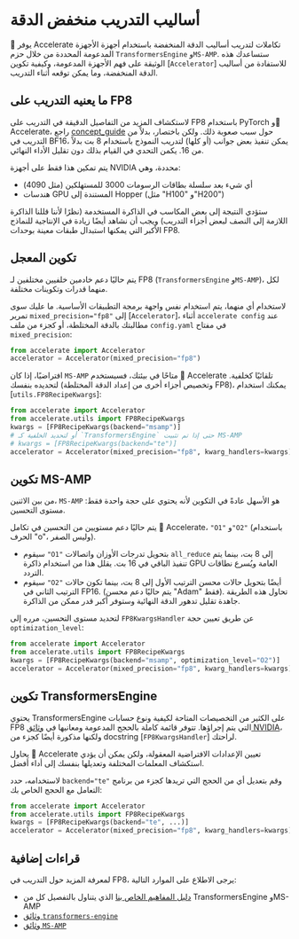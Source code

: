 # أساليب التدريب منخفض الدقة

🤗 يوفر Accelerate تكاملات لتدريب أساليب الدقة المنخفضة باستخدام أجهزة الأجهزة المدعومة المحددة من خلال حزم `TransformersEngine` و`MS-AMP`. ستساعدك هذه الوثيقة على فهم الأجهزة المدعومة، وكيفية تكوين [`Accelerator`] للاستفادة من أساليب الدقة المنخفضة، وما يمكن توقعه أثناء التدريب.

## ما يعنيه التدريب على FP8

لاستكشاف المزيد من التفاصيل الدقيقة في التدريب على FP8 باستخدام PyTorch و🤗 Accelerate، راجع [concept_guide](../concept_guides/low_precision_training.md) حول سبب صعوبة ذلك. ولكن باختصار، بدلاً من التدريب في BF16، يمكن تنفيذ بعض جوانب (أو كلها) لتدريب النموذج باستخدام 8 بت بدلاً من 16. يكمن التحدي في القيام بذلك دون تقليل الأداء النهائي.

يتم تمكين هذا فقط على أجهزة NVIDIA محددة، وهي:

- أي شيء بعد سلسلة بطاقات الرسومات 3000 للمستهلكين (مثل 4090)
- هندسات GPU المستندة إلى Hopper (مثل "H100" و"H200")

ستؤدي النتيجة إلى بعض المكاسب في الذاكرة المستخدمة (نظرًا لأننا قللنا الذاكرة اللازمة إلى النصف لبعض أجزاء التدريب) ويجب أن نشاهد أيضًا زيادة في الإنتاجية للنماذج الأكبر التي يمكنها استبدال طبقات معينة بوحدات FP8.

## تكوين المعجل

يتم حاليًا دعم خادمين خلفيين مختلفين لـ FP8 (`TransformersEngine` و`MS-AMP`)، لكل منهما قدرات وتكوينات مختلفة.

لاستخدام أي منهما، يتم استخدام نفس واجهة برمجة التطبيقات الأساسية. ما عليك سوى تمرير `mixed_precision="fp8"` إلى [`Accelerator`]، أثناء `accelerate config` عند مطالبتك بالدقة المختلطة، أو كجزء من ملف `config.yaml` في مفتاح `mixed_precision`:

```python
from accelerate import Accelerator
accelerator = Accelerator(mixed_precision="fp8")
```

افتراضيًا، إذا كان `MS-AMP` متاحًا في بيئتك، فسيستخدم 🤗 Accelerate تلقائيًا كخلفية. لتحديده بنفسك (وتخصيص أجزاء أخرى من إعداد الدقة المختلطة FP8)، يمكنك استخدام [`utils.FP8RecipeKwargs`]:

```python
from accelerate import Accelerator
from accelerate.utils import FP8RecipeKwargs
kwargs = [FP8RecipeKwargs(backend="msamp")]
# أو لتحديد الخلفية كـ `TransformersEngine` حتى إذا تم تثبيت MS-AMP
# kwargs = [FP8RecipeKwargs(backend="te")]
accelerator = Accelerator(mixed_precision="fp8", kwarg_handlers=kwargs)
```

## تكوين MS-AMP

من بين الاثنين، `MS-AMP` هو الأسهل عادةً في التكوين لأنه يحتوي على حجة واحدة فقط: مستوى التحسين.

يتم حاليًا دعم مستويين من التحسين في تكامل 🤗 Accelerate، `"O1"` و`"O2"` (باستخدام الحرف "o"، وليس الصفر).

- سيقوم `"O1"` بتحويل تدرجات الأوزان واتصالات `all_reduce` إلى 8 بت، بينما يتم تنفيذ الباقي في 16 بت. يقلل هذا من استخدام ذاكرة GPU العامة ويُسرع نطاقات التردد.
- سيقوم `"O2"` أيضًا بتحويل حالات محسن الترتيب الأول إلى 8 بت، بينما تكون حالات الترتيب الثاني في FP16. (يتم حاليًا دعم محسن "Adam" فقط). تحاول هذه الطريقة جاهدة تقليل تدهور الدقة النهائية وستوفر أكبر قدر ممكن من الذاكرة.

لتحديد مستوى التحسين، مرره إلى `FP8KwargsHandler` عن طريق تعيين حجة `optimization_level`:

```python
from accelerate import Accelerator
from accelerate.utils import FP8RecipeKwargs
kwargs = [FP8RecipeKwargs(backend="msamp", optimization_level="O2")]
accelerator = Accelerator(mixed_precision="fp8", kwarg_handlers=kwargs)
```

## تكوين TransformersEngine

يحتوي TransformersEngine على الكثير من التخصيصات المتاحة لكيفية ونوع حسابات FP8 التي يتم إجراؤها. تتوفر قائمة كاملة بالحجج المدعومة ومعانيها في [وثائق NVIDIA](https://docs.nvidia.com/deeplearning/transformer-engine/user-guide/api/common.html)، ولكنها مذكورة أيضًا كجزء من docstring [`FP8KwargsHandler`] لراحتك.

يحاول 🤗 Accelerate تعيين الإعدادات الافتراضية المعقولة، ولكن يمكن أن يؤدي استكشاف المعلمات المختلفة وتعديلها بنفسك إلى أداء أفضل.

لاستخدامه، حدد `backend="te"` وقم بتعديل أي من الحجج التي تريدها كجزء من برنامج التعامل مع الحجج الخاص بك:

```python
from accelerate import Accelerator
from accelerate.utils import FP8RecipeKwargs
kwargs = [FP8RecipeKwargs(backend="te", ...)]
accelerator = Accelerator(mixed_precision="fp8", kwarg_handlers=kwargs)
```

## قراءات إضافية

لمعرفة المزيد حول التدريب في FP8، يرجى الاطلاع على الموارد التالية:

- [دليل المفاهيم الخاص بنا](../concept_guides/low_precision_training.md) الذي يتناول بالتفصيل كل من TransformersEngine وMS-AMP
- [وثائق `transformers-engine`](https://docs.nvidia.com/deeplearning/transformer-engine/user-guide/api/common.html)
- [وثائق `MS-AMP`](https://azure.github.io/MS-AMP/docs/)